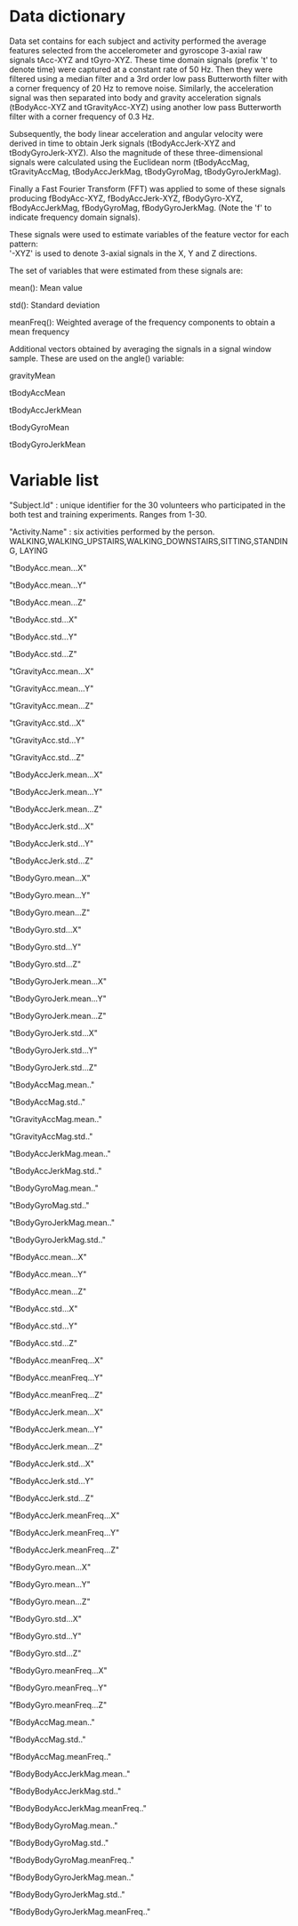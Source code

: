 Data dictionary
================

Data set contains for each subject and activity performed the average features selected from the accelerometer and gyroscope 3-axial raw signals tAcc-XYZ and tGyro-XYZ. These time domain signals (prefix 't' to denote time) were captured at a constant rate of 50 Hz. Then they were filtered using a median filter and a 3rd order low pass Butterworth filter with a corner frequency of 20 Hz to remove noise. Similarly, the acceleration signal was then separated into body and gravity acceleration signals (tBodyAcc-XYZ and tGravityAcc-XYZ) using another low pass Butterworth filter with a corner frequency of 0.3 Hz. 

Subsequently, the body linear acceleration and angular velocity were derived in time to obtain Jerk signals (tBodyAccJerk-XYZ and tBodyGyroJerk-XYZ). Also the magnitude of these three-dimensional signals were calculated using the Euclidean norm (tBodyAccMag, tGravityAccMag, tBodyAccJerkMag, tBodyGyroMag, tBodyGyroJerkMag). 

Finally a Fast Fourier Transform (FFT) was applied to some of these signals producing fBodyAcc-XYZ, fBodyAccJerk-XYZ, fBodyGyro-XYZ, fBodyAccJerkMag, fBodyGyroMag, fBodyGyroJerkMag. (Note the 'f' to indicate frequency domain signals). 

These signals were used to estimate variables of the feature vector for each pattern:  
'-XYZ' is used to denote 3-axial signals in the X, Y and Z directions.

The set of variables that were estimated from these signals are: 

mean(): Mean value

std(): Standard deviation

meanFreq(): Weighted average of the frequency components to obtain a mean frequency

Additional vectors obtained by averaging the signals in a signal window sample. These are used on the angle() variable:

gravityMean

tBodyAccMean

tBodyAccJerkMean

tBodyGyroMean

tBodyGyroJerkMean

Variable list
==============

"Subject.Id" : unique identifier for the 30 volunteers who participated in the both test and training experiments. Ranges from 1-30.

"Activity.Name" : six activities performed by the person. WALKING,WALKING_UPSTAIRS,WALKING_DOWNSTAIRS,SITTING,STANDING, LAYING
 
"tBodyAcc.mean...X"

 "tBodyAcc.mean...Y"
 
"tBodyAcc.mean...Z"
 
"tBodyAcc.std...X"

 "tBodyAcc.std...Y" 

"tBodyAcc.std...Z" 

"tGravityAcc.mean...X" 

"tGravityAcc.mean...Y" 

"tGravityAcc.mean...Z" 

"tGravityAcc.std...X"

 "tGravityAcc.std...Y" 

"tGravityAcc.std...Z" 

"tBodyAccJerk.mean...X"

 "tBodyAccJerk.mean...Y"

 "tBodyAccJerk.mean...Z" 

"tBodyAccJerk.std...X" 

"tBodyAccJerk.std...Y"

 "tBodyAccJerk.std...Z"

 "tBodyGyro.mean...X" 

"tBodyGyro.mean...Y" 

"tBodyGyro.mean...Z" 

"tBodyGyro.std...X" 

"tBodyGyro.std...Y" 

"tBodyGyro.std...Z"

 "tBodyGyroJerk.mean...X"

 "tBodyGyroJerk.mean...Y"

 "tBodyGyroJerk.mean...Z"

 "tBodyGyroJerk.std...X"

 "tBodyGyroJerk.std...Y"

 "tBodyGyroJerk.std...Z" 

"tBodyAccMag.mean.."

 "tBodyAccMag.std.."

 "tGravityAccMag.mean.." 

"tGravityAccMag.std.."

 "tBodyAccJerkMag.mean.." 

"tBodyAccJerkMag.std.." 

"tBodyGyroMag.mean.."

 "tBodyGyroMag.std.."

 "tBodyGyroJerkMag.mean.." 

"tBodyGyroJerkMag.std.."

 "fBodyAcc.mean...X"

 "fBodyAcc.mean...Y"

 "fBodyAcc.mean...Z" 

"fBodyAcc.std...X" 

"fBodyAcc.std...Y"

 "fBodyAcc.std...Z" 

"fBodyAcc.meanFreq...X" 

"fBodyAcc.meanFreq...Y"

 "fBodyAcc.meanFreq...Z"

 "fBodyAccJerk.mean...X" 

"fBodyAccJerk.mean...Y"

 "fBodyAccJerk.mean...Z"

 "fBodyAccJerk.std...X"

 "fBodyAccJerk.std...Y"

 "fBodyAccJerk.std...Z" 

"fBodyAccJerk.meanFreq...X" 

"fBodyAccJerk.meanFreq...Y" 

"fBodyAccJerk.meanFreq...Z"

 "fBodyGyro.mean...X"

 "fBodyGyro.mean...Y" 

"fBodyGyro.mean...Z" 

"fBodyGyro.std...X"

 "fBodyGyro.std...Y"

 "fBodyGyro.std...Z"

 "fBodyGyro.meanFreq...X"

 "fBodyGyro.meanFreq...Y"

 "fBodyGyro.meanFreq...Z"

 "fBodyAccMag.mean.."

 "fBodyAccMag.std.."

 "fBodyAccMag.meanFreq.." 

"fBodyBodyAccJerkMag.mean.."

 "fBodyBodyAccJerkMag.std.." 

"fBodyBodyAccJerkMag.meanFreq.." 

"fBodyBodyGyroMag.mean.."

 "fBodyBodyGyroMag.std.." 

"fBodyBodyGyroMag.meanFreq.." 

"fBodyBodyGyroJerkMag.mean.."

 "fBodyBodyGyroJerkMag.std.." 

"fBodyBodyGyroJerkMag.meanFreq.."
